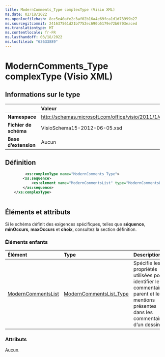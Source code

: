 ```yaml
---
title: ModernComments_Type complexType (Visio XML)
ms.date: 02/18/2022
ms.openlocfilehash: 8cc5e40afe2c3af02b16a4e69fca1d1d73999b27
ms.sourcegitcommit: 241637561d21b7752ec690b5179e72b6703eaced
ms.translationtype: MT
ms.contentlocale: fr-FR
ms.lasthandoff: 03/18/2022
ms.locfileid: "63633889"
---
```

# <a name="moderncomments_type-complextype-visio-xml"></a>ModernComments_Type complexType (Visio XML)

## <a name="type-information"></a>Informations sur le type

||Valeur |
|:-----|:-----|
|**Namespace** <br/> |http://schemas.microsoft.com/office/visio/2011/1/core  <br/> |
|**Fichier de schéma** <br/> |VisioSchema15-2012-06-05.xsd  <br/> |
|**Base d’extension** <br/> |Aucun  <br/> |
   
## <a name="definition"></a>Définition

```XML
         <xs:complexType name="ModernComments_Type">
        <xs:sequence>
            <xs:element name="ModernCommentsList" type="ModernCommentsList_Type" minOccurs="0" maxOccurs="1" />
        </xs:sequence>
    </xs:complexType>
      
```

## <a name="elements-and-attributes"></a>Éléments et attributs

Si le schéma définit des exigences spécifiques, telles que **séquence**, **minOccurs**, **maxOccurs** et **choix**, consultez la section définition. 
  
### <a name="child-elements"></a>Éléments enfants

|**Élément**|**Type**|**Description**|
|:-----|:-----|:-----|
|[ModernCommentsList](moderncommentslist-element-moderncomments_type-complextypevisio-xml.md) <br/> |[ModernCommentsList_Type](moderncommentslist_type-complextypevisio-xml.md) <br/> |Spécifie les propriétés utilisées pour identifier le commentaire parent et les mentions présentes dans les commentaires d’un dessin.|
   
### <a name="attributes"></a>Attributs

Aucun.
